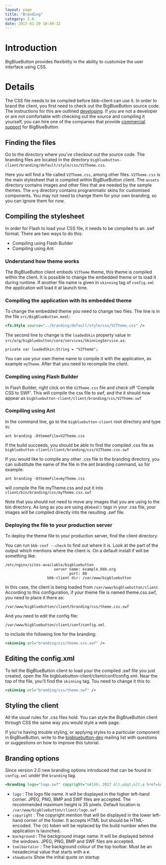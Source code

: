 ```yaml
---
layout: page
title: "Branding"
category: 2.0
date: 2017-01-20 10:49:32
---
```



# Introduction
BigBlueButton provides flexibility in the ability to customize the user interface using CSS.


# Details

The CSS file needs to be compiled before bbb-client can use it. In order to brand the client, you first need to check out the BigBlueButton source code. The instructions for this are outlined [developing](/dev/setup.html). If you are not a developer or are not comfortable with checking out the source and compiling it yourself, you can hire one of the companies that provide [commercial support](https://bigbluebutton.org/support) for BigBlueButton.

## Finding the files

Go to the directory where you've checkout out the source code. The branding files are located in the directory `bigbluebutton-client/branding/default/style/css/V2Theme.css`. 

Here you will find a file called `V2Theme.css`, among other files. `V2Theme.css` is the main stylesheet that is compiled within BigBlueButton client. The `assets` directory contains images and other files that are needed by the sample themes. The `org` directory contains programmatic skins for customised components. You may not need to change them for your own branding, so you can ignore them for now.

## Compiling the stylesheet

In order for Flash to load your CSS file, it needs to be compiled to an .swf format. There are two ways to do this:

  * Compiling using Flash Builder
  * Compiling using Ant
  
### Understand how theme works

The BigBlueButton client embeds `V2Theme` theme, this theme is compiled within the client. It is possible to change the embedded theme or to load it during runtime. If another file name is given in `skinning` tag of `config.xml` the application will load it at launch time.

### Compiling the application with its embedded theme

To change the embedded theme you need to change two files. The line is in the file `src/BigBlueButton.mxml`:

~~~xml
<fx:Style source="../branding/default/style/css/V2Theme.css" />
~~~

The second line to change is the `loadedSkin` property value in `src/org/bigbluebutton/core/services/SkinningService.as`:

~~~
private var loadedSkin:String = "V2Theme";
~~~

You can use your own theme name to compile it with the application, as example `myTheme`. After that you need to recompile the client.

### Compiling using Flash Builder

In Flash Builder, right click on the `V2Theme.css` file and check off 'Compile CSS to SWF'. This will compile the css file to swf, and the it should now appear as `bigbluebutton-client/client/branding/css/V2Theme.swf`

### Compiling using Ant

In the command line, go to the `bigbluebutton-client` root directory and type in:

~~~
ant branding -DthemeFile=V2Theme.css
~~~

If the build succeeds, you should be able to find the compiled .css file as `bigbluebutton-client/client/branding/css/V2Theme.css.swf`

If you would like to compile any other .css file in the branding directory, you can substitute the name of the file in the ant branding command, so for example:

~~~
ant branding -DthemeFile=myTheme.css
~~~

will compile the file myTheme.css and put it into `client/bin/branding/css/myTheme.css.swf`

Note that you should not need to move any images that you are using to the bin directory. As long as you are using `@Embed()` tags in your .css file, your images will be compiled directly into the resulting .swf file.

### Deploying the file to your production server

To deploy the theme file to your production server, find the client directory. 

You can run `bbb-conf --check` to find out where it is. Look at the part of the output which mentions where the client is. On a default install if will be something like:

~~~
/etc/nginx/sites-available/bigbluebutton
                      server name: example.bbb.org
                             port: 80
                   bbb-client dir: /var/www/bigbluebutton
~~~

In this case, the client is being loaded from `/var/www/bigbluebutton/client`. According to this configuration, if your theme file is named theme.css.swf, you need to place it there as:

~~~
/var/www/bigbluebutton/client/branding/css/theme.css.swf
~~~

And you need to edit the config file:

~~~
/var/www/bigbluebutton/client/conf/config.xml
~~~

to include the following line for the branding:

~~~xml
<skinning url="branding/css/theme.css.swf" />
~~~

## Editing the config.xml

To tell the BigBlueButton client to load your the compiled .swf file you just created, open the file bigbluebutton-client/client/conf/config.xml. Near the top of the file, you'll find the `skinning` tag. Tou need to change it this to:

~~~xml
<skinning url="branding/css/theme.swf" />
~~~

## Styling the client

All the usual rules for .css files hold. You can style the BigBlueButton client through CSS the same way you would style a web page.

If you're having trouble styling, or applying styles to a particular component in BigBlueButton, write to the [bigbluebutton-dev](http://groups.google.com/group/bigbluebutton-dev) mailing list with questions or suggestions on how to improve this tutorial.

## Branding options

Since version 2.0 new branding options introduced that can be found in `config.xml` under the `branding` tag.

~~~xml
<branding logo="logo.swf" copyright="&#169; 2017 &lt;u&gt;&lt;a href=&quot;http://www.bigbluebutton.org&quot; target=&quot;_blank&quot;&gt;http://www.bigbluebutton.org&lt;/a&gt;&lt;/u&gt; (build {0})" background="bbb_logo.png" toolbarColor="#F0F2F6" showQuote="true"/>
~~~

  * `logo` : The logo file name. It will be displayed in the higher left-hand corner. JPEG, PNG, BMP and SWF files are accepted. The recommended maximum height is 35 pixels. Default location is `/var/www/bigbluebutton/client/logo.swf`
  * `copyright` : The copyright mention that will be displayed in the lower left-hand corner of the footer. It accepts HTML but should be HTML-encoded. The `{0}` token will be replaced by the build number when the application is launched.
  * `background` : The background image name. It will be displayed behind the windows. JPEG, PNG, BMP and SWF files are accepted.
  * `toolbarColor` : The background colour of the top toolbar. Must be an hexadecimal value that starts with a `#`.
  * `showQuote` Show the initial quote on startup